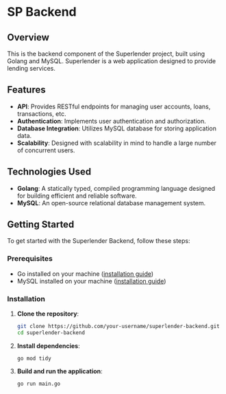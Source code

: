 # SP Backend

## Overview

This is the backend component of the Superlender project, built using Golang and MySQL. Superlender is a web application designed to provide lending services.

## Features

- **API**: Provides RESTful endpoints for managing user accounts, loans, transactions, etc.
- **Authentication**: Implements user authentication and authorization.
- **Database Integration**: Utilizes MySQL database for storing application data.
- **Scalability**: Designed with scalability in mind to handle a large number of concurrent users.

## Technologies Used

- **Golang**: A statically typed, compiled programming language designed for building efficient and reliable software.
- **MySQL**: An open-source relational database management system.

## Getting Started

To get started with the Superlender Backend, follow these steps:

### Prerequisites

- Go installed on your machine ([installation guide](https://golang.org/doc/install))
- MySQL installed on your machine ([installation guide](https://dev.mysql.com/doc/mysql-installation-excerpt/5.7/en/))

### Installation

1. **Clone the repository**:
   ```bash
   git clone https://github.com/your-username/superlender-backend.git
   cd superlender-backend

2. **Install dependencies**:
   ```
   go mod tidy

4. **Build and run the application**:
   ```
   go run main.go
